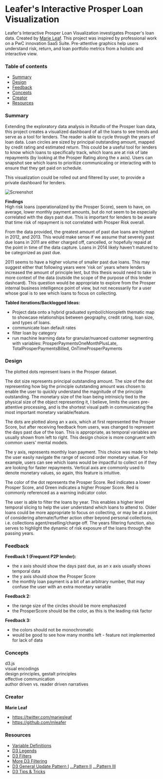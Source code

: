 # Leafer's Interactive Prosper Loan Visualization

Leafer's Interactive Prosper Loan Visualization investigates Prosper's loan data. Created by [Marie Leaf](https://twitter.com/mariesleaf). This project was inspired by professional work on a PwC innovation SaaS Suite. Pre-attentive graphics help users understand risk, return, and loan portfolio metrics from a holistic and interactive view.


### Table of contents

* [Summary](#summary)
* [Design](#design)
* [Feedback](#feedback)
* [Concepts](#concepts)
* [Creator](#creator)
* [Resources](#resources)

### Summary

Extending the exploratory data analysis in Rstudio of the Prosper loan data, this project creates a visualized dashboard of all the loans to see trends and serve as a tool for lenders. The reader is able to cycle through the years of loan data. Loan circles are sized by principal outstanding amount, mapped by credit rating and estimated return. This could be a useful tool for lenders to know which loans to specifically track, which loans are at risk of late repayments (by looking at the Prosper Rating along the x axis). Users can snapshot see which loans to prioritize communicating or interacting with to ensure that they get paid on schedule.

This visualization could be rolled out and filtered by user, to provide a private dashboard for lenders. 

![Screenshot](https://raw.githubusercontent.com/mleafer/prosperloandashboard/master/prosperdashboardscreenshot.png)


**Findings**  
High risk loans (operationalized by the Prosper Score), seem to have, on average, lower monthly payment amounts, but do not seem to be especially correlated with the days past due. This is important for lenders to be aware that time risk of repayment is not correlated with Prosper Risk overall. 

From the data provided, the greatest amount of past due loans are highest in 2012, and 2013. This would make sense if we assume that severely past due loans in 2011 are either charged off, cancelled, or hopefully repaid at the point in time of the data capture. Loans in 2014 likely haven't matured to be categorized as past due.

2011 seems to have a higher volume of smaller past due loans. This may suggest either that following years were 'risk on' years where lenders increased the amount of principle lent, but this thesis would need to take in more context of the data (outside the scope of the purpose of this lender dashoard). This question would be appropriate to explore from the Prosper internal business intelligence point of view, but not necessarily for a user whose goal is to see which loans to focus on collecting. 


**Tabled iterations/Backlogged Ideas:**
* Project data onto a hybrid graduated symbol/chloropleth thematic map to showcase relationships between geography, credit rating, loan size, and types of loans.  
* communicate loan default rates  
* filter loan by category  
* run machine learning data for granular/nuanced customer segmenting with variables: ProsperPaymentsOneMonthPlusLate, TotalProsperPaymentsBilled, OnTimeProsperPayments


### Design

The plotted dots represent loans in the Prosper dataset. 

The dot size represents principal outstanding amount. The size of the dot representing how big the principle outstanding amount was chosen to enable the user to quickly understand the magnitude of the principle outstanding.
The monetary size of the loan being intrinsicly tied to the physical size of the object representing it, I believe, limits the users pre-attentive processing, and is the shortest visual path in communicating the most important monetary variable/feature.

The dots are plotted along an x axis, which at first represented the Prosper Score, but after receiving feedback from users, was changed to represent the days past due of the loan. This is appropriate, as temporal variables are usually shown from left to right. This design choice is more congruent with common users' mental models. 

The y axis, represents monthly loan payment. This choice was made to help the user easily navigate the range of second order monetary value. For example, users can see which loans would be impactful to collect on if they are looking for faster repayments. Vertical axis are commonly used to denote monetary values, so again, this feature is intuitive.

The color of the dot represents the Prosper Score. Red indicates a lower Prosper Score, and Green indicates a higher Prosper Score. Red is commonly referenced as a warning indicator color.

The user is able to filter the loans by year. This enables a higher level temporal slicing to help the user understand which loans to attend to. Older loans could be more appropriate to focus on collecting, or may be at a point of considering alternate/further action other beyond personal collections, i.e. collections agent/reselling/charge off. The years filtering function, also serves to highlight the dynamic of risk exposure of the loans through the passing years.


### Feedback

**Feedback 1 (Frequent P2P lender):** 
- the x axis should show the days past due, as an x axis usually shows temporal data
- the y axis should show the Prosper Score
- the monthly loan payment is a bit of an arbitrary number, that may confuse the user with an extra monetary variable

**Feedback 2:**
- the range size of the circles should be more emphasized
- the ProsperScore should be the color, as this is the leading risk factor

**Feedback 3:**
- the colors should not be monochromatic
- would be good to see how many months left - feature not implemented for lack of data


### Concepts

d3.js  
visual encodings  
design principles, gestalt principles  
effective communication  
author driven vs. reader driven narratives  

### Creator

**Marie Leaf**

* <https://twitter.com/mariesleaf>
* <https://github.com/mleafer>

### Resources

* [Variable Definitions](https://docs.google.com/spreadsheets/d/1gDyi_L4UvIrLTEC6Wri5nbaMmkGmLQBk-Yx3z0XDEtI/edit#gid=0)
* [D3 Legends](http://d3-legend.susielu.com)
* [D3 Filters](http://bl.ocks.org/kobben/8576867)
* [More D3 Filtering](http://bl.ocks.org/d3noob/8dc93bce7e7200ab487d)
* [D3 General Update Pattern I](https://bl.ocks.org/mbostock/3808218) [...Pattern II](http://bl.ocks.org/mbostock/3808221) [...Pattern III](http://bl.ocks.org/mbostock/3808234)
* [D3 Tips & Tricks](https://leanpub.com/D3-Tips-and-Tricks/read)



